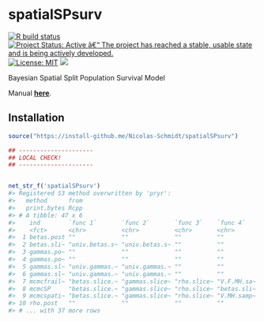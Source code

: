 
<!-- README.md is generated from README.Rmd. Please edit that file -->

# spatialSPsurv

<!-- badges: start -->

[![R build
status](https://github.com/Nicolas-Schmidt/spatialSPsurv/workflows/R-CMD-check/badge.svg)](https://github.com/Nicolas-Schmidt/spatialSPsurv/actions)
[![Project Status: Active â€“ The project has reached a stable, usable
state and is being actively
developed.](https://www.repostatus.org/badges/latest/active.svg)](https://www.repostatus.org/#active)
[![License:
MIT](https://img.shields.io/badge/License-MIT-yellow.svg)](https://opensource.org/licenses/MIT)
[![](https://img.shields.io/badge/devel%20version-0.2.0-blue.svg)](https://github.com/Nicolas-Schmidt/BayesMFSurv)
<!-- badges: end -->

Bayesian Spatial Split Population Survival Model

Manual
[**here**](https://github.com/Nicolas-Schmidt/spatialSPsurv/blob/master/man/figures/manual_spatialSPsurv.pdf).

## Installation

``` r
source("https://install-github.me/Nicolas-Schmidt/spatialSPsurv")
```

``` r
## ---------------------
## LOCAL CHECK!
## ---------------------


net_str_f('spatialSPsurv')
#> Registered S3 method overwritten by 'pryr':
#>   method      from
#>   print.bytes Rcpp
#> # A tibble: 47 x 6
#>    ind        `func 1`       `func 2`       `func 3`    `func 4`    `func 5`    
#>    <fct>      <chr>          <chr>          <chr>       <chr>       <chr>       
#>  1 betas.post ""             ""             ""          ""          ""          
#>  2 betas.sli~ "univ.betas.s~ "univ.betas.s~ ""          ""          ""          
#>  3 gammas.po~ ""             ""             ""          ""          ""          
#>  4 gammas.po~ ""             ""             ""          ""          ""          
#>  5 gammas.sl~ "univ.gammas.~ "univ.gammas.~ ""          ""          ""          
#>  6 gammas.sl~ "univ.gammas.~ "univ.gammas.~ ""          ""          ""          
#>  7 mcmcfrail~ "betas.slice.~ "gammas.slice~ "rho.slice~ "V.F.MH.sa~ "W.F.MH.sam~
#>  8 mcmcSP     "betas.slice.~ "gammas.slice~ "rho.slice~ "betas.sli~ "gammas.sli~
#>  9 mcmcspati~ "betas.slice.~ "gammas.slice~ "rho.slice~ "V.MH.samp~ "W.MH.sampl~
#> 10 rho.post   ""             ""             ""          ""          ""          
#> # ... with 37 more rows
```

